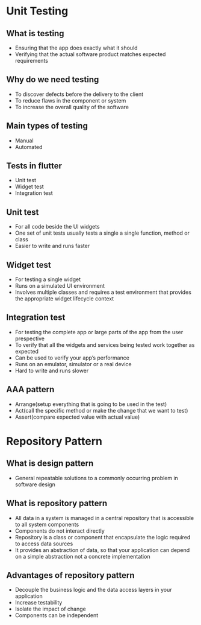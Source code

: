 # Unit Testing

## What is testing

* Ensuring that the app does exactly what it should
* Verifying that the actual software product matches expected requirements

## Why do we need testing

* To discover defects before the delivery to the client
* To reduce flaws in the component or system
* To increase the overall quality of the software

## Main types of testing

* Manual
* Automated

## Tests in flutter

* Unit test
* Widget test
* Integration test

## Unit test

* For all code beside the UI widgets
* One set of unit tests usually tests a single a single function, method or class
* Easier to write and runs faster

## Widget test

* For testing a single widget
* Runs on a simulated UI environment
* Involves multiple classes and requires a test environment that provides the appropriate widget lifecycle context

## Integration test

* For testing the complete app or large parts of the app from the user prespective
* To verify that all the widgets and services being tested work together as expected
* Can be used  to verify your app’s performance
* Runs on an emulator, simulator or a real device
* Hard to write and runs slower

## AAA pattern

* Arrange(setup everything that is going to be used in the test)
* Act(call the specific method or make the change that we want to test)
* Assert(compare expected value with actual value)

# Repository Pattern

## What is design pattern

* General repeatable solutions to a commonly occurring problem in software design

## What is repository pattern

* All data in a system is managed in a central repository that is accessible to all system components
* Components do not interact directly
* Repository is a class or component that encapsulate the logic required to access data sources
* It provides an abstraction of data, so that your application can depend on a simple abstraction not a concrete implementation

## Advantages of repository pattern

* Decouple the business logic and the data access layers in your application
* Increase testability
* Isolate the impact of change
* Components can be independent
